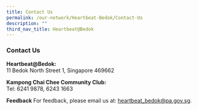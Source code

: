 ```yaml
---
title: Contact Us
permalink: /our-network/Heartbeat-Bedok/Contact-Us
description: ""
third_nav_title: Heartbeat@Bedok
---
```

### Contact Us


**Heartbeat@Bedok:**<br>
11 Bedok North Street 1, Singapore 469662

**Kampong Chai Chee Community Club:**<br>
Tel: 6241 9878, 6243 1663

**Feedback**
For feedback, please email us at: [heartbeat\_bedok@pa.gov.sg](mailto:heartbeat_bedok@pa.gov.sg).